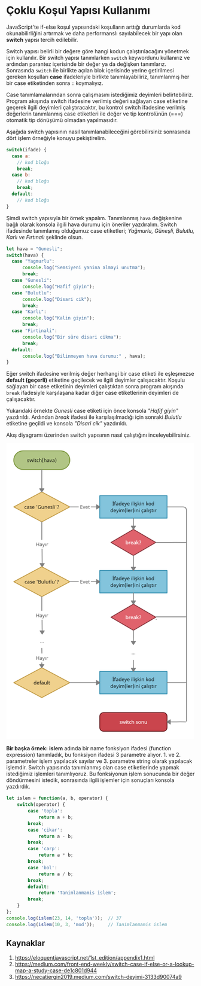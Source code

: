 # Çoklu Koşul Yapısı Kullanımı
JavaScript'te if-else koşul yapısındaki koşulların arttığı durumlarda kod okunabilirliğini artırmak ve daha performanslı sayılabilecek bir yapı olan **switch** yapısı tercih edilebilir.

Switch yapısı belirli bir değere göre hangi kodun çalıştırılacağını yönetmek için kullanılır. Bir switch yapısı tanımlarken `switch` keywordunu kullanırız ve ardından parantez içerisinde bir değer ya da değişken tanımlarız. Sonrasında `switch` ile birlikte açılan blok içerisinde yerine getirilmesi gereken koşulları **case** ifadeleriyle birlikte tanımlayabiliriz, tanımlanmış her bir case etiketinden sonra `:` koymalıyız. 

Case tanımlamalarından sonra çalışmasını istediğimiz deyimleri belirtebiliriz. Program akışında switch ifadesine verilmiş değeri sağlayan case etiketine geçerek ilgili deyimleri çalıştıracaktır, bu kontrol switch ifadesine verilmiş değerlerin tanımlanmış case etiketleri ile değer ve tip kontrolünün (===) otomatik tip dönüşümü olmadan yapılmasıdır. 

Aşağıda switch yapısının nasıl tanımlanabileceğini görebilirsiniz sonrasında dört işlem örneğiyle konuyu pekiştirelim.

```javascript
switch(ifade) {
  case a:
    // kod bloğu
    break;
  case b:
    // kod bloğu
    break;
  default:
    // kod bloğu
}
```

Şimdi switch yapısıyla bir örnek yapalım. Tanımlanmış `hava` değişkenine bağlı olarak konsola ilgili hava durumu için öneriler yazdıralım. Switch ifadesinde tanımlamış olduğumuz case etiketleri; *Yağmurlu, Güneşli, Bulutlu, Karlı ve Fırtınalı* şeklinde olsun.

```javascript
let hava = "Gunesli";
switch(hava) {
  case "Yagmurlu":
      console.log("Semsiyeni yanina almayi unutma");
      break;
  case "Gunesli":
      console.log("Hafif giyin");
  case "Bulutlu":
      console.log("Disari cik");
      break;
  case "Karlı":
      console.log("Kalin giyin");
      break;
  case "Firtinali":
      console.log("Bir süre disari cikma");
      break;
  default:
      console.log("Bilinmeyen hava durumu:" , hava);
}
```
Eğer switch ifadesine verilmiş değer herhangi bir case etiketi ile eşleşmezse **default (geçerli)** etiketine geçilecek ve ilgili deyimler çalışacaktır. 
Koşulu sağlayan bir case etiketinin deyimleri çalıştıktan sonra program akışında `break` ifadesiyle karşılaşana kadar diğer case etiketlerinin deyimleri de çalışacaktır. 

Yukarıdaki örnekte *Gunesli* case etiketi için önce konsola *"Hafif giyin"* yazdırıldı. Ardından *break* ifadesi ile karşılaşılmadığı için sonraki *Bulutlu* etiketine geçildi ve konsola *"Disari cik"* yazdırıldı.

Akış diyagramı üzerinden switch yapısının nasıl çalıştığını inceleyebilirsiniz.

![Switch Akış Diyagramı](https://raw.githubusercontent.com/Kodluyoruz/taskforce/main/javascript/javascript-temel/coklu-kosul-yapisi-kullanimi/figures/switch-akis-diyagrami.png)

**Bir başka örnek:**
**islem** adında bir name fonksiyon ifadesi (function expression) tanımladık, bu fonksiyon ifadesi 3 parametre alıyor. 1. ve 2. parametreler işlem yapılacak sayılar ve 3. parametre string olarak yapılacak işlemdir. Switch yapısında tanımlanmış olan case etiketlerinde yapmak istediğimiz işlemleri tanımlıyoruz. Bu fonksiyonun işlem sonucunda bir değer döndürmesini istedik, sonrasında ilgili işlemler için sonuçları konsola yazdırdık.

```javascript
let islem = function(a, b, operator) {
    switch(operator) {
        case 'topla':
            return a + b;
        break;
        case 'cikar':
            return a - b;
        break;
        case 'carp':
            return a * b;
        break;
        case 'bol':
            return a / b;
        break;
        default:
            return 'Tanimlanmamis islem';
        break;
    }
};
console.log(islem(23, 14, 'topla'));  // 37
console.log(islem(10, 3, 'mod'));     // Tanimlanmamis islem
```

## Kaynaklar
1. https://eloquentjavascript.net/1st_edition/appendix1.html
2. https://medium.com/front-end-weekly/switch-case-if-else-or-a-lookup-map-a-study-case-de1c801d944
3. https://necatiergin2019.medium.com/switch-deyimi-3133d90074a9